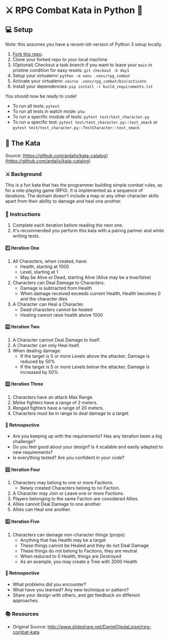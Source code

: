 # ⚔️ RPG Combat Kata in Python 🐍

## 💻 Setup

Note: this assumes you have a recent-ish version of Python 3 setup locally.

1. [Fork this repo](https://docs.github.com/en/get-started/quickstart/fork-a-repo).
1. Clone your forked repo to your local machine
1. (Optional) Checkout a task branch if you want to leave your `main` in pristine condition for easy resets: `git checkout -b day1`
1. Setup your virtualenv: `python -m venv .venv/rpg_combat`
1. Activate your virtualenv: `source .venv/rpg_combat/bin/activate`
1. Install your dependencies: `pip install -r build_requirements.txt`

You should now be ready to code!

- To run all tests: `pytest`
- To run all tests in watch mode: `ptw`
- To run a specific module of tests: `pytest test/test_character.py`
- To run a specific test: `pytest test/test_character.py::test_smack` or `pytest test/test_character.py::TestCharacter::test_smack`

## 🥷 The Kata

Source: [https://github.com/ardalis/kata-catalog](https://github.com/ardalis/kata-catalog)

### ⚔️ Background

This is a fun kata that has the programmer building simple combat rules, as for a role-playing game (RPG). It is implemented as a sequence of iterations. The domain doesn't include a map or any other character skills apart from their ability to damage and heal one another.

### 📖 Instructions

1. Complete each iteration before reading the next one.
1. It's recommended you perform this kata with a pairing partner and while writing tests.

#### 1️⃣ Iteration One

1. All Characters, when created, have:
   - Health, starting at 1000
   - Level, starting at 1
   - May be Alive or Dead, starting Alive (Alive may be a true/false)
1. Characters can Deal Damage to Characters.
   - Damage is subtracted from Health
   - When damage received exceeds current Health, Health becomes 0 and the character dies
1. A Character can Heal a Character.
   - Dead characters cannot be healed
   - Healing cannot raise health above 1000

#### 2️⃣ Iteration Two

1. A Character cannot Deal Damage to itself.
1. A Character can only Heal itself.
1. When dealing damage:
   - If the target is 5 or more Levels above the attacker, Damage is reduced by 50%
   - If the target is 5 or more Levels below the attacker, Damage is increased by 50%

#### 3️⃣ Iteration Three

1. Characters have an attack Max Range.
1. _Melee_ fighters have a range of 2 meters.
1. _Ranged_ fighters have a range of 20 meters.
1. Characters must be in range to deal damage to a target.

#### 👀 Retrospective

- Are you keeping up with the requirements? Has any iteration been a big challenge?
- Do you feel good about your design? Is it scalable and easily adapted to new requirements?
- Is everything tested? Are you confident in your code?

#### 4️⃣ Iteration Four

1. Characters may belong to one or more Factions.
   - Newly created Characters belong to no Faction.
1. A Character may Join or Leave one or more Factions.
1. Players belonging to the same Faction are considered Allies.
1. Allies cannot Deal Damage to one another.
1. Allies can Heal one another.

#### 5️⃣ Iteration Five

1. Characters can damage non-character _things_ (props).
   - Anything that has Health may be a target
   - These things cannot be Healed and they do not Deal Damage
   - These things do not belong to Factions; they are neutral
   - When reduced to 0 Health, things are _Destroyed_
   - As an example, you may create a Tree with 2000 Health

#### 👀 Retrospective

- What problems did you encounter?
- What have you learned? Any new technique or pattern?
- Share your design with others, and get feedback on different approaches.

### 📚 Resources

- Original Source: http://www.slideshare.net/DanielOjedaLoisel/rpg-combat-kata
